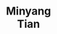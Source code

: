 ---
layout: page
title: Minyang<br>Tian
description: Physics PhD student<br>co-advised with <a href="https://www.anl.gov/profile/eliu-a-huerta">Eliu Huerta</a>
img: assets/img/students/minyang.jpeg
importance: 7
category: "students"
---